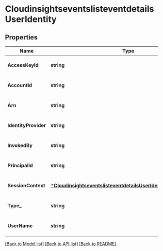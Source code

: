 # CloudinsightseventslisteventdetailsUserIdentity

## Properties
Name | Type | Description | Notes
------------ | ------------- | ------------- | -------------
**AccessKeyId** | **string** |  | [optional] [default to null]
**AccountId** | **string** |  | [optional] [default to null]
**Arn** | **string** |  | [optional] [default to null]
**IdentityProvider** | **string** |  | [optional] [default to null]
**InvokedBy** | **string** |  | [optional] [default to null]
**PrincipalId** | **string** |  | [optional] [default to null]
**SessionContext** | [***CloudinsightseventslisteventdetailsUserIdentitySessionContext**](cloudinsightseventslisteventdetails_userIdentity_sessionContext.md) |  | [optional] [default to null]
**Type_** | **string** |  | [optional] [default to null]
**UserName** | **string** |  | [optional] [default to null]

[[Back to Model list]](../README.md#documentation-for-models) [[Back to API list]](../README.md#documentation-for-api-endpoints) [[Back to README]](../README.md)


